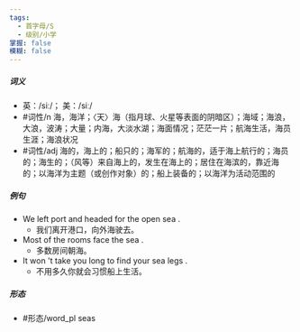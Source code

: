```yaml
---
tags:
  - 首字母/S
  - 级别/小学
掌握: false
模糊: false
---
```

##### 词义
- 英：/siː/； 美：/siː/
- #词性/n  海，海洋；〈天〉海（指月球、火星等表面的阴暗区）；海域；海浪，大浪，波涛；大量；内海，大淡水湖；海面情况；茫茫一片；航海生活，海员生涯；海浪状况
- #词性/adj 海的，海上的；船只的；海军的；航海的，适于海上航行的；海员的；海生的；（风等）来自海上的，发生在海上的；居住在海滨的，靠近海的；以海洋为主题（或创作对象）的；船上装备的；以海洋为活动范围的
##### 例句
- We left port and headed for the open sea .
	- 我们离开港口，向外海驶去。
- Most of the rooms face the sea .
	- 多数房间朝海。
- It won 't take you long to find your sea legs .
	- 不用多久你就会习惯船上生活。
##### 形态
- #形态/word_pl seas
